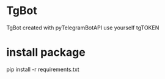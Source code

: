 # TgBot
TgBot created with pyTelegramBotAPI
use yourself tgTOKEN

# install package
pip install -r requirements.txt
